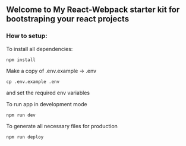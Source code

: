 ## Welcome to My React-Webpack starter kit for bootstraping your react projects

### How to setup:

To install all dependencies:

```
npm install
```

Make a copy of .env.example -> .env

```
cp .env.example .env
```
and set the required env variables

To run app in development mode

```
npm run dev
```

To generate all necessary files for production

```
npm run deploy
```